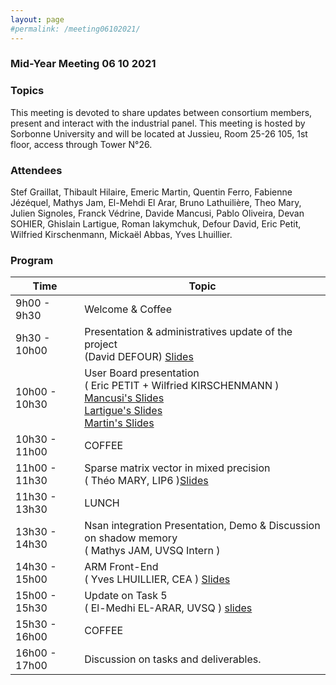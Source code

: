 ```yaml
---
layout: page
#permalink: /meeting06102021/
---
```

### Mid-Year Meeting 06 10 2021

### Topics

This meeting is devoted to share updates between consortium members, present and interact with the industrial panel.
This meeting is hosted by Sorbonne University and will be located at Jussieu, Room 25-26 105, 1st floor, access through Tower N°26.

### Attendees

Stef Graillat, Thibault Hilaire, Emeric Martin, Quentin Ferro, Fabienne Jézéquel, Mathys Jam, El-Mehdi El Arar, Bruno Lathuilière, Theo Mary, Julien Signoles, Franck Védrine, Davide Mancusi, Pablo Oliveira, Devan SOHIER, Ghislain Lartigue, Roman Iakymchuk,
Defour David, Eric Petit, Wilfried Kirschenmann, Mickaël Abbas, Yves Lhuillier.

### Program

| Time         | Topic  |
| ------------ | ------ |
| 9h00 - 9h30   | Welcome & Coffee|
| 9h30 - 10h00  | Presentation & administratives update of the project <br> (David DEFOUR) [Slides](/documents/061021_Defour.pdf) |
| 10h00 - 10h30 | User Board presentation <br> ( Eric PETIT + Wilfried KIRSCHENMANN ) <br> [Mancusi's Slides](/documents/061021_Mancusi.pdf) <br> [Lartigue's Slides](/documents/061021_Lartigue.pdf)<br> [Martin's Slides](/documents/061021_Martin.pdf) |
| 10h30 - 11h00 |  COFFEE |
| 11h00 - 11h30 | Sparse matrix vector in mixed precision <br> ( Théo MARY, LIP6 )[Slides](/documents/061021_Mary.pdf) |
| 11h30 - 13h30 | LUNCH |
| 13h30 - 14h30 | Nsan integration Presentation, Demo & Discussion on shadow memory <br> ( Mathys JAM, UVSQ Intern ) |
| 14h30 - 15h00 | ARM Front-End <br> ( Yves LHUILLIER, CEA ) [Slides](/documents/061021_Lhuillier.pdf) |
| 15h00 - 15h30 | Update on Task 5 <br> ( El-Medhi EL-ARAR, UVSQ ) [slides](/documents/061021_El_Arar.pdf) |
| 15h30 - 16h00 | COFFEE |
| 16h00 - 17h00 | Discussion on tasks and deliverables. |

